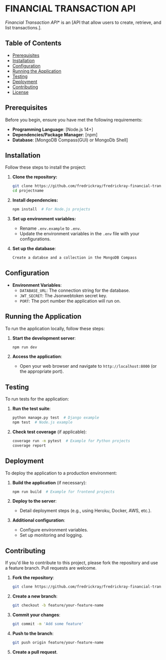 # FINANCIAL TRANSACTION API

*Financial Transaction API** is an [API that allow users to create, retrieve, and list transactions.].

## Table of Contents
- [Prerequisites](#prerequisites)
- [Installation](#installation)
- [Configuration](#configuration)
- [Running the Application](#running-the-application)
- [Testing](#testing)
- [Deployment](#deployment)
- [Contributing](#contributing)
- [License](#license)

## Prerequisites

Before you begin, ensure you have met the following requirements:
- **Programming Language**: [Node.js 14+]
- **Dependencies/Package Manager**: [npm]
- **Database**: [MongoDB Compass(GUI) or MongoDb Shell]

## Installation

Follow these steps to install the project:

1. **Clone the repository:**
   ```bash
   git clone https://github.com/fredrickray/fredrickray-financial-transaction-api
   cd projectname
   ```

2. **Install dependencies:**
   ```bash
   npm install  # For Node.js projects
   ```

3. **Set up environment variables:**
   - Rename `.env.example` to `.env`.
   - Update the environment variables in the `.env` file with your configurations.
   
5. **Set up the database**:
   ```bash
   Create a databse and a collection in the MongoDB Compass
   ```

## Configuration


- **Environment Variables**:
  - `DATABASE_URL`: The connection string for the database.
  - `JWT_SECRET`: The Jsonwebtoken secret key.
  - `PORT`: The port number the application will run on.

## Running the Application

To run the application locally, follow these steps:

1. **Start the development server**:
   ```bash
   npm run dev
   ```

2. **Access the application**:
   - Open your web browser and navigate to `http://localhost:8000` (or the appropriate port).

## Testing

To run tests for the application:

1. **Run the test suite**:
   ```bash
   python manage.py test  # Django example
   npm test  # Node.js example
   ```

2. **Check test coverage** (if applicable):
   ```bash
   coverage run -m pytest  # Example for Python projects
   coverage report
   ```

## Deployment

To deploy the application to a production environment:

1. **Build the application** (if necessary):
   ```bash
   npm run build  # Example for frontend projects
   ```

2. **Deploy to the server**:
   - Detail deployment steps (e.g., using Heroku, Docker, AWS, etc.).

3. **Additional configuration**:
   - Configure environment variables.
   - Set up monitoring and logging.

## Contributing

If you'd like to contribute to this project, please fork the repository and use a feature branch. Pull requests are welcome.

1. **Fork the repository**:
   ```bash
   git clone https://github.com/fredrickray/fredrickray-financial-transaction-api
   ```

2. **Create a new branch**:
   ```bash
   git checkout -b feature/your-feature-name
   ```

3. **Commit your changes**:
   ```bash
   git commit -m 'Add some feature'
   ```

4. **Push to the branch**:
   ```bash
   git push origin feature/your-feature-name
   ```

5. **Create a pull request**.
